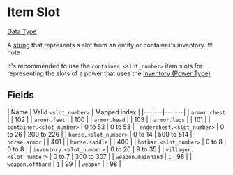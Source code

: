 # Item Slot
[Data Type](../data_types.md)

A [string](string.md) that represents a slot from an entity or container's inventory.
!!! note
    
  It's recommended to use the `container.<slot_number>` item slots for representing the slots of a power that uses the [Inventory (Power Type)](../power_types/inventory.md)
## Fields

 | Name | Valid `<slot_number>` | Mapped index | 
|---|---|---|---|
 | `armor.chest` |   | 102 | 
 | `armor.feet` |   | 100 | 
 | `armor.head` |   | 103 | 
 | `armor.legs` |   | 101 | 
 | `container.<slot_number>` | 0 to 53 | 0 to 53 | 
 | `enderchest.<slot_number>` | 0 to 26 | 200 to 226 | 
 | `horse.<slot_number>` | 0 to 14 | 500 to 514 | 
 | `horse.armor` |   | 401 | 
 | `horse.saddle` |   | 400 | 
 | `hotbar.<slot_number>` | 0 to 8 | 0 to 8 | 
 | `inventory.<slot_number>` | 0 to 26 | 9 to 35 | 
 | `villager.<slot_number>` | 0 to 7 | 300 to 307 | 
 | `weapon.mainhand` | `1` | 98 | 
 | `weapon.offhand` | `1` | 99 | 
 | `weapon` |  | 98 | 

